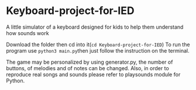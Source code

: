 # Keyboard-project-for-IED
A little simulator of a keyboard designed for kids to help them understand how sounds work

Download the folder then cd into it(`cd Keyboard-project-for-IED`)
To run the program use `python3 main.py`then just follow the instruction on the terminal.

The game may be personalized by using generator.py, the number of buttons, of melodies and of notes can be changed.
Also, in order to reproduce real songs and sounds please refer to playsounds module for Python.
